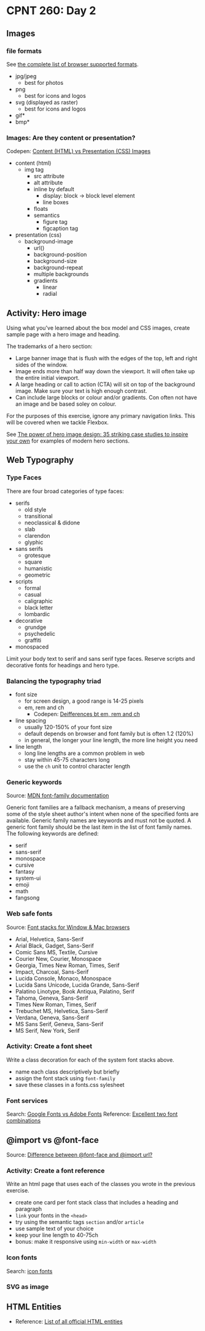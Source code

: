 # CPNT 260: Day 2
## Images
### file formats 
See [the complete list of browser supported formats](https://en.wikipedia.org/wiki/Comparison_of_web_browsers#Image_format_support).
- jpg/jpeg
  - best for photos
- png
  - best for icons and logos
- svg (displayed as raster)
  - best for icons and logos
- gif*
- bmp*

### Images: Are they content or presentation?
Codepen: [Content (HTML) vs Presentation (CSS) Images](https://codepen.io/acidtone/pen/LYEJQBo)
- content (html)
  - img tag
    - src attribute
    - alt attribute
    - inline by default
      - display: block -> block level element
      - line boxes
    - floats
    - semantics
      - figure tag
      - figcaption tag
- presentation (css)
  - background-image
    - url()
    - background-position
    - background-size
    - background-repeat
    - multiple backgrounds
    - gradients
      - linear
      - radial

## Activity: Hero image
Using what you've learned about the box model and CSS images, create sample page with a hero image and heading. 

The trademarks of a hero section:
- Large banner image that is flush with the edges of the top, left and right sides of the window.
- Image ends more than half way down the viewport. It will often take up the entire initial viewport.
- A large heading or call to action (CTA) will sit on top of the background image. Make sure your text is high enough contrast.
- Can include large blocks or colour and/or gradients. Con often not have an image and be based soley on colour.

For the purposes of this exercise, ignore any primary navigation links. This will be covered when we tackle Flexbox.

See [The power of hero image design: 35 striking case studies to inspire your own](https://www.canva.com/learn/hero-images/) for examples of modern hero sections.

## Web Typography
### Type Faces
There are four broad categories of type faces:
- serifs
  - old style
  - transitional
  - neoclassical & didone
  - slab
  - clarendon
  - glyphic
- sans serifs
  - grotesque
  - square
  - humanistic
  - geometric
- scripts
  - formal
  - casual
  - caligraphic
  - black letter
  - lombardic
- decorative
  - grundge
  - psychedelic
  - graffiti
- monospaced

Limit your body text to serif and sans serif type faces. Reserve scripts and decorative fonts for headings and hero type.

### Balancing the typography triad
- font size
  - for screen design, a good range is 14-25 pixels
  - em, rem and ch
    - Codepen: [Deifferences bt em, rem and ch](https://codepen.io/acidtone/pen/WNbgyQw)
- line spacing
  - usually 120-150% of your font size
  - default depends on browser and font family but is often 1.2 (120%)
  - in general, the longer your line length, the more line height you need
- line length 
  - long line lengths are a common problem in web
  - stay within 45-75 characters long
  - use the `ch` unit to control character length

### Generic keywords
Source: [MDN font-family documentation](https://developer.mozilla.org/en-US/docs/Web/CSS/font-family)

Generic font families are a fallback mechanism, a means of preserving some of the style sheet author's intent when none of the specified fonts are available. Generic family names are keywords and must not be quoted. A generic font family should be the last item in the list of font family names. The following keywords are defined:
- serif
- sans-serif
- monospace
- cursive
- fantasy
- system-ui
- emoji
- math
- fangsong

### Web safe fonts
Source: [Font stacks for Window & Mac browsers](https://coderwall.com/p/57imrw/common-fonts-for-windows-mac)

- Arial, Helvetica, Sans-Serif
- Arial Black, Gadget, Sans-Serif
- Comic Sans MS, Textile, Cursive
- Courier New, Courier, Monospace
- Georgia, Times New Roman, Times, Serif
- Impact, Charcoal, Sans-Serif
- Lucida Console, Monaco, Monospace
- Lucida Sans Unicode, Lucida Grande, Sans-Serif
- Palatino Linotype, Book Antiqua, Palatino, Serif
- Tahoma, Geneva, Sans-Serif
- Times New Roman, Times, Serif
- Trebuchet MS, Helvetica, Sans-Serif
- Verdana, Geneva, Sans-Serif
- MS Sans Serif, Geneva, Sans-Serif
- MS Serif, New York, Serif

### Activity: Create a font sheet
Write a class decoration for each of the system font stacks above.
- name each class descriptively but briefly
- assign the font stack using `font-family`
- save these classes in a fonts.css sylesheet

### Font services
Search: [Google Fonts vs Adobe Fonts](https://www.google.com/search?q=fonts+google+vs+adobe&oq=fonts+google+vs+adobe)
Reference: [Excellent two font combinations](https://www.reliablepsd.com/ultimate-google-font-pairings/)

## @import vs @font-face
Source: [Difference between @font-face and @import url?](https://stackoverflow.com/questions/56141957/difference-between-font-face-and-import-url)

### Activity: Create a font reference
Write an html page that uses each of the classes you wrote in the previous exercise.
- create one card per font stack class that includes a heading and paragraph
- `link` your fonts in the `<head>`
- try using the semantic tags `section` and/or `article`
- use sample text of your choice
- keep your line length to 40-75ch
- bonus: make it responsive using `min-width` or `max-width`

### Icon fonts
Search: [icon fonts](https://www.google.com/search?q=icon+fonts)

### SVG as image

## HTML Entities
- Reference: [List of all official HTML entities](https://html.spec.whatwg.org/multipage/)